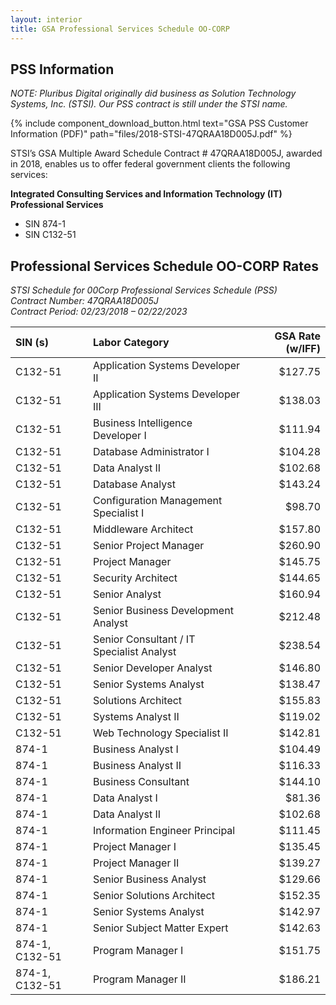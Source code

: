 ```yaml
---
layout: interior
title: GSA Professional Services Schedule OO-CORP
---
```


## PSS Information

_NOTE: Pluribus Digital originally did business as Solution Technology Systems, Inc. (STSI). Our PSS contract is still under the STSI name._

{% include component_download_button.html
text="GSA PSS Customer Information (PDF)"
path="files/2018-STSI-47QRAA18D005J.pdf" %}

STSI’s GSA Multiple Award Schedule Contract # 47QRAA18D005J, awarded in 2018, enables us to offer federal government clients the following services:

**Integrated Consulting Services and Information Technology (IT) Professional Services**

* SIN 874-1
* SIN C132-51


## Professional Services Schedule OO-CORP Rates

_STSI Schedule for 00Corp Professional Services Schedule (PSS)<br/>
Contract Number: 47QRAA18D005J<br/>
Contract Period: 02/23/2018 – 02/22/2023_


| SIN (s) | Labor Category | GSA Rate (w/IFF) |
| :--- | :--- | ---: |
| C132-51 | Application Systems Developer II | $127.75 |
| C132-51 | Application Systems Developer III | $138.03 |
| C132-51 | Business Intelligence Developer I | $111.94 |
| C132-51 | Database Administrator I | $104.28 |
| C132-51 | Data Analyst II | $102.68 |
| C132-51 | Database Analyst | $143.24 |
| C132-51 | Configuration Management Specialist I | $98.70 |
| C132-51 | Middleware Architect | $157.80 |
| C132-51 | Senior Project Manager | $260.90 |
| C132-51 | Project Manager | $145.75 |
| C132-51 | Security Architect | $144.65 |
| C132-51 | Senior Analyst | $160.94 |
| C132-51 | Senior Business Development Analyst | $212.48 |
| C132-51 | Senior Consultant / IT Specialist Analyst | $238.54 |
| C132-51 | Senior Developer Analyst | $146.80 |
| C132-51 | Senior Systems Analyst | $138.47 |
| C132-51 | Solutions Architect | $155.83 |
| C132-51 | Systems Analyst II | $119.02 |
| C132-51 | Web Technology Specialist II | $142.81 |
| 874-1 | Business Analyst I | $104.49 |
| 874-1 | Business Analyst II | $116.33 |
| 874-1 | Business Consultant | $144.10 |
| 874-1 | Data Analyst I | $81.36 |
| 874-1 | Data Analyst II | $102.68 |
| 874-1 | Information Engineer Principal | $111.45 |
| 874-1 | Project Manager I | $135.45 |
| 874-1 | Project Manager II | $139.27 |
| 874-1 | Senior Business Analyst | $129.66 |
| 874-1 | Senior Solutions Architect | $152.35 |
| 874-1 | Senior Systems Analyst | $142.97 |
| 874-1 | Senior Subject Matter Expert | $142.63 |
| 874-1, C132-51 | Program Manager I | $151.75 |
| 874-1, C132-51 | Program Manager II | $186.21 |
